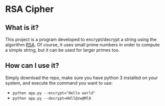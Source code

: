 # RSA Cipher

## What is it?

This project is a program developed to encrypt/decrypt a string using the algorithm [RSA](https://es.wikipedia.org/wiki/RSA). Of course, it uses small prime numbers in order to compute a simple string, but it can be used for larger primes too.

## How can I use it?

Simply download the repo, make sure you have python 3 installed on your system, and execute the command you want to use:

- `python app.py --encrypt="Hello world"`
- `python app.py --decrypt=HUll@zw@Ml8`